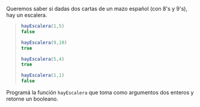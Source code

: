 Queremos saber si dadas dos cartas de un mazo español (con 8's y 9's), hay un escalera.

 
> ```javascript
> hayEscalera(1,5)
> false
>
> hayEscalera(9,10)
> true
>
> hayEscalera(5,4)
> true
>
> hayEscalera(1,1)
> false
> ```

Programá la función `hayEscalera` que toma como argumentos dos enteros y retorne un booleano.
